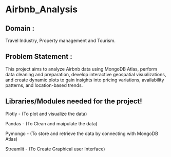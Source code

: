 # Airbnb_Analysis

## Domain : 
Travel Industry, Property management and Tourism.

## Problem Statement :  
This project aims to analyze Airbnb data using MongoDB Atlas, perform data cleaning and preparation, develop interactive geospatial visualizations, and create dynamic plots to gain insights into pricing variations, availability patterns, and location-based trends.

## Libraries/Modules needed for the project!

Plotly - (To plot and visualize the data)

Pandas - (To Clean and maipulate the data)

Pymongo - (To store and retrieve the data by connecting with MongoDB Atlas)

Streamlit - (To Create Graphical user Interface)
